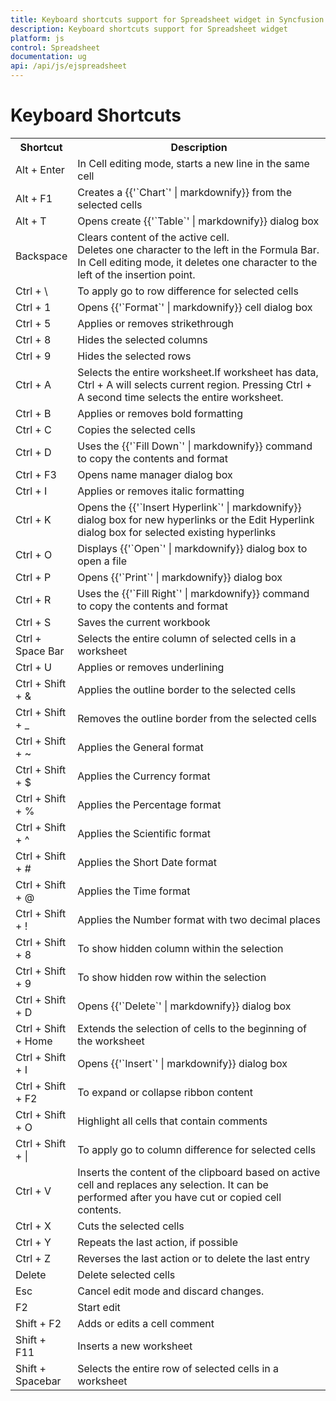 ```yaml
---
title: Keyboard shortcuts support for Spreadsheet widget in Syncfusion Essential JS
description: Keyboard shortcuts support for Spreadsheet widget
platform: js
control: Spreadsheet
documentation: ug
api: /api/js/ejspreadsheet
---
```

# Keyboard Shortcuts

<table>
    <colgroup>
        <col width="17%"/>
    </colgroup>
    <tr>
        <th>
            Shortcut
        </th>
        <th>
            Description
        </th>
    </tr>
    <tr>
        <td>
            Alt + Enter
        </td>
        <td>
            In Cell editing mode, starts a new line in the same cell
        </td>
    </tr>
    <tr>
        <td>
            Alt + F1
        </td>
        <td>
            Creates a {{'`Chart`' | markdownify}} from the selected cells
        </td>
    </tr>
    <tr>
        <td>
            Alt + T
        </td>
        <td>
            Opens create {{'`Table`' | markdownify}} dialog box
        </td>
    </tr>
    <tr>
        <td>
            Backspace
        </td>
        <td>
            Clears content of the active cell.<br>
            Deletes one character to the left in the Formula Bar.<br>
            In Cell editing mode, it deletes one character to the left of the insertion point.
        </td>
    </tr>
    <tr>
        <td>
            Ctrl + \
        </td>
        <td>
            To apply go to row difference for selected cells
        </td>
    </tr>
    <tr>
        <td>
            Ctrl + 1
        </td>
        <td>
            Opens {{'`Format`' | markdownify}} cell dialog box
        </td>
    </tr>
    <tr>
        <td>
            Ctrl + 5
        </td>
        <td>
            Applies or removes strikethrough
        </td>
    </tr>
    <tr>
        <td>
            Ctrl + 8
        </td>
        <td>
            Hides the selected columns
        </td>
    </tr>
    <tr>
        <td>
            Ctrl + 9
        </td>
        <td>
            Hides the selected rows
        </td>
    </tr>
    <tr>
        <td>
            Ctrl + A
        </td>
        <td>
            Selects the entire worksheet.If worksheet has data, Ctrl + A will selects current region. Pressing Ctrl + A second time selects the entire worksheet.
        </td>
    </tr>
    <tr>
        <td>
            Ctrl + B
        </td>
        <td>
            Applies or removes bold formatting
        </td>
    </tr>
    <tr>
        <td>
            Ctrl + C
        </td>
        <td>
            Copies the selected cells
        </td>
    </tr>
    <tr>
        <td>
            Ctrl + D
        </td>
        <td>
            Uses the {{'`Fill Down`' | markdownify}} command to copy the contents and format
        </td>
    </tr>
    <tr>
        <td>
            Ctrl + F3
        </td>
        <td>
            Opens name manager dialog box
        </td>
    </tr>
    <tr>
        <td>
            Ctrl + I
        </td>
        <td>
            Applies or removes italic formatting
        </td>
    </tr>
    <tr>
        <td>
            Ctrl + K
        </td>
        <td>
            Opens the {{'`Insert Hyperlink`' | markdownify}} dialog box for new hyperlinks or the Edit Hyperlink dialog box for selected existing hyperlinks
        </td>
    </tr>
    <tr>
        <td>
            Ctrl + O
        </td>
        <td>
            Displays {{'`Open`' | markdownify}} dialog box to open a file
        </td>
    </tr>
    <tr>
        <td>
            Ctrl + P
        </td>
        <td>
            Opens {{'`Print`' | markdownify}} dialog box
        </td>
    </tr>
    <tr>
        <td>
            Ctrl + R
        </td>
        <td>
            Uses the {{'`Fill Right`' | markdownify}} command to copy the contents and format
        </td>
    </tr>
    <tr>
        <td>
            Ctrl + S
        </td>
        <td>
            Saves the current workbook
        </td>
    </tr>
    <tr>
        <td>
            Ctrl + Space Bar
        </td>
        <td>
            Selects the entire column of selected cells in a worksheet
        </td>
    </tr>
    <tr>
        <td>
            Ctrl + U
        </td>
        <td>
            Applies or removes underlining
        </td>
    </tr>
    <tr>
        <td>
            Ctrl + Shift + &
        </td>
        <td>
            Applies the outline border to the selected cells
        </td>
    </tr>
    <tr>
        <td>
            Ctrl + Shift  + _
        </td>
        <td>
            Removes the outline border from the selected cells
        </td>
    </tr>
    <tr>
        <td>
            Ctrl + Shift + ~
        </td>
        <td>
            Applies the General format
        </td>
    </tr>
    <tr>
        <td>
            Ctrl + Shift + $
        </td>
        <td>
            Applies the Currency format
        </td>
    </tr>
    <tr>
        <td>
            Ctrl + Shift + %
        </td>
        <td>
            Applies the Percentage format
        </td>
    </tr>
    <tr>
        <td>
            Ctrl + Shift + ^
        </td>
        <td>
            Applies the Scientific format
        </td>
    </tr>
    <tr>
        <td>
            Ctrl + Shift + #
        </td>
        <td>
            Applies the Short Date format
        </td>
    </tr>
    <tr>
        <td>
            Ctrl + Shift + @
        </td>
        <td>
            Applies the Time format
        </td>
    </tr>
    <tr>
        <td>
            Ctrl + Shift + !
        </td>
        <td>
            Applies the Number format with two decimal places
        </td>
    </tr>
    <tr>
        <td>
            Ctrl + Shift + 8
        </td>
        <td>
            To show hidden column within the selection
        </td>
    </tr>
    <tr>
        <td>
            Ctrl + Shift + 9
        </td>
        <td>
            To show hidden row within the selection
        </td>
    </tr>
    <tr>
        <td>
            Ctrl + Shift + D
        </td>
        <td>
            Opens {{'`Delete`' | markdownify}} dialog box
        </td>
    </tr>
    <tr>
        <td>
            Ctrl + Shift + Home
        </td>
        <td>
            Extends the selection of cells to the beginning of the worksheet
        </td>
    </tr>
    <tr>
        <td>
            Ctrl + Shift + I
        </td>
        <td>
            Opens {{'`Insert`' | markdownify}} dialog box
        </td>
    </tr>
    <tr>
        <td>
            Ctrl + Shift + F2
        </td>
        <td>
            To expand or collapse ribbon content
        </td>
    </tr>
    <tr>
        <td>
            Ctrl + Shift + O
        </td>
        <td>
            Highlight all cells that contain comments
        </td>
    </tr>
    <tr>
        <td>
            Ctrl + Shift + |
        </td>
        <td>
            To apply go to column difference for selected cells
        </td>
    </tr>
    <tr>
        <td>
            Ctrl + V
        </td>
        <td>
            Inserts the content of the clipboard based on active cell and replaces any selection. It can be performed after you have cut or copied cell contents.
        </td>
    </tr>
    <tr>
        <td>
            Ctrl + X
        </td>
        <td>
            Cuts the selected cells
        </td>
    </tr>
    <tr>
        <td>
            Ctrl + Y
        </td>
        <td>
            Repeats the last action, if possible
        </td>
    </tr>
    <tr>
        <td>
            Ctrl + Z
        </td>
        <td>
            Reverses the last action or to delete the last entry
        </td>
    </tr>
    <tr>
        <td>
            Delete
        </td>
        <td>
            Delete selected cells
        </td>
    </tr>
    <tr>
        <td>
            Esc
        </td>
        <td>
            Cancel edit mode and discard changes.
        </td>
    </tr>
    <tr>
        <td>
            F2
        </td>
        <td>
            Start edit
        </td>
    </tr>
    <tr>
        <td>
            Shift + F2
        </td>
        <td>
            Adds or edits a cell comment
        </td>
    </tr>
    <tr>
        <td>
            Shift + F11
        </td>
        <td>
            Inserts a new worksheet
        </td>
    </tr>
    <tr>
        <td>
            Shift + Spacebar
        </td>
        <td>
            Selects the entire row of selected cells in a worksheet
        </td>
    </tr>
</table>
